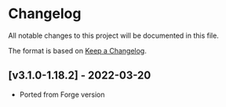 # Changelog
All notable changes to this project will be documented in this file.

The format is based on [Keep a Changelog].

## [v3.1.0-1.18.2] - 2022-03-20
- Ported from Forge version

[Keep a Changelog]: https://keepachangelog.com/en/1.0.0/
